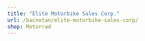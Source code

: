 ```yaml
---
title: "Elite Motorbike Sales Corp."
url: /bacnotan/elite-motorbike-sales-corp/
shop: Motorrad
---
```

